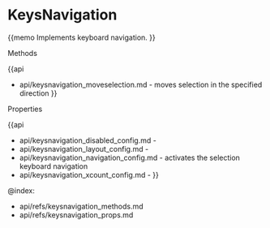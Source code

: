 KeysNavigation 
=============


{{memo Implements keyboard navigation. }}



<div class='h2'>Methods</div>

{{api
- api/keysnavigation_moveselection.md - moves selection in the specified direction
}}


<div class='h2'>Properties</div>

{{api
- api/keysnavigation_disabled_config.md - 
- api/keysnavigation_layout_config.md - 
- api/keysnavigation_navigation_config.md - activates the selection keyboard navigation
- api/keysnavigation_xcount_config.md - 
}}





@index:
- api/refs/keysnavigation_methods.md
- api/refs/keysnavigation_props.md


